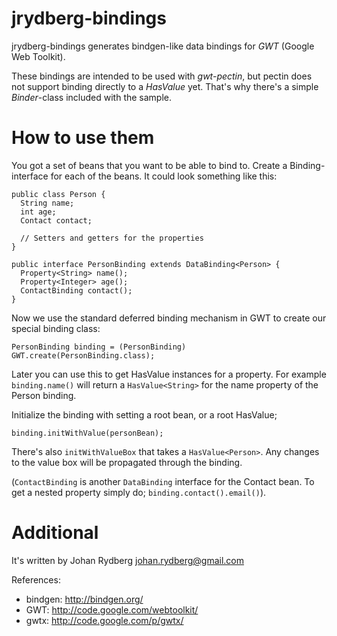 jrydberg-bindings
=================

jrydberg-bindings generates bindgen-like data bindings for *GWT* (Google Web Toolkit).

These bindings are intended to be used with *gwt-pectin*, but pectin does not support
binding directly to a *HasValue* yet.  That's why there's a simple *Binder*-class included
with the sample.


How to use them
===============

You got a set of beans that you want to be able to bind to.  Create a Binding-interface
for each of the beans.  It could look something like this:

    public class Person {
      String name;
      int age;
      Contact contact;

      // Setters and getters for the properties
    }

    public interface PersonBinding extends DataBinding<Person> {
      Property<String> name();
      Property<Integer> age();
      ContactBinding contact();
    }

Now we use the standard deferred binding mechanism in GWT to create our special
binding class:

    PersonBinding binding = (PersonBinding) GWT.create(PersonBinding.class);

Later you can use this to get HasValue<T> instances for a property.  For example 
`binding.name()` will return a `HasValue<String>` for the name property of the
Person binding.

Initialize the binding with setting a root bean, or a root HasValue;

    binding.initWithValue(personBean);

There's also `initWithValueBox` that takes a `HasValue<Person>`. Any changes
to the value box will be propagated through the binding.


(`ContactBinding` is another `DataBinding` interface for the Contact bean.
  To get a nested property simply do; `binding.contact().email()`).


Additional
==========

It's written by Johan Rydberg <johan.rydberg@gmail.com>

References:

 * bindgen: http://bindgen.org/
 * GWT: http://code.google.com/webtoolkit/
 * gwtx: http://code.google.com/p/gwtx/
